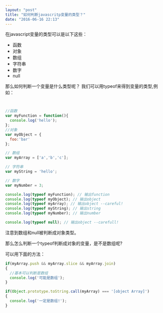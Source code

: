 ```yaml
---
layout: "post"
title: "如何判断javascritp变量的类型？"
date: "2016-06-16 22:13"
---
```

在javascript变量的类型可以是以下这些：
* 函数
* 对象
* 数组
* 字符串
* 数字
* null

那么如何判断一个变量是什么类型呢？
我们可以用typeof来得到变量的类型,例如：
```javascript


//函数
var myFunction = function(){
  console.log('hello');
};
//对象
var myObject = {
  foo:'bar'
};

// 数组
var myArray = ['a','b','c'];

// 字符串
var myString = 'hello';

// 数字
var myNumber = 3;

console.log(typeof myFunction); // 输出function
console.log(typeof myObject); // 输出object
console.log(typeof myArray); // 输出object --careful!
console.log(typeof myString); // 输出string
console.log(typeof myNumber); // 输出number

console.log(typeof null); // 输出object --carefull!
```
注意到数组和null被判断成对象类型。

那么怎么判断一个typeof判断成对象的变量，是不是数组呢?

可以用下面的方法：
```javascript
if(myArray.push && myArray.slice && myArray.join)
{
  //基本可以判断是数组
  console.log('可能是数组');
}

if(Object.prototype.toString.call(myArray) === '[object Array]')
{
  console.log('一定是数组!');
}

```
